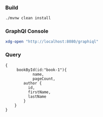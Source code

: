 ### Build
```bash
./mvnw clean install
```
### GraphQl Console
```bash
xdg-open "http://localhost:8080/graphiql"
```
### Query
```
{
     bookById(id:"book-1"){
    	 	name,
    		pageCount,
        author {
          id,
          firstName,
          lastName
        }
    }
}
```
